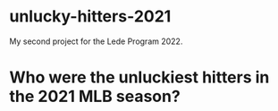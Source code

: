 # unlucky-hitters-2021
My second project for the Lede Program 2022.
# Who were the unluckiest hitters in the 2021 MLB season?
